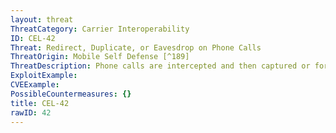 ```yaml
---
layout: threat
ThreatCategory: Carrier Interoperability
ID: CEL-42
Threat: Redirect, Duplicate, or Eavesdrop on Phone Calls
ThreatOrigin: Mobile Self Defense [^189]
ThreatDescription: Phone calls are intercepted and then captured or forwarded to originally intended recipient.
ExploitExample:
CVEExample:
PossibleCountermeasures: {}
title: CEL-42
rawID: 42
---
```

